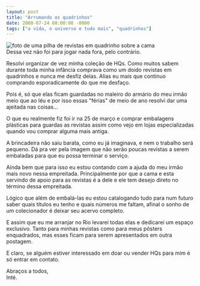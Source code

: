 ```yaml
---
layout: post
title: "Arrumando os quadrinhos"
date: 2008-07-24 08:00:00 -0000
tags: ["a vida, o universo e tudo mais", "quadrinhos"]
---
```

<div class="gallery">
            <img src="{{ site.baseurl }}/assets/fotos/2008/07/DSC00128.JPG" alt="foto de uma pilha de revistas em quadrinho sobre a cama" title="foto de uma pilha de revistas em quadrinho sobre a cama">
</div>
Dessa vez não foi para jogar nada fora, pelo contrário.

Resolvi organizar de vez minha coleção de HQs. Como muitos sabem durante toda minha infância comprava como um doido revistas em quadrinhos e nunca me desfiz delas. Alias eu mais que continuo comprando esporadicamente do que me desfaço.

Pois é, só que elas ficam guardadas no maleiro do armário do meu irmão meio que ao léu e por isso essas "férias" de meio de ano resolvi dar uma ajeitada nas coisas...

O que eu realmente fiz foi ir na 25 de março e comprar embalagens plásticas para guardas as revistas assim como vejo em lojas especializadas quando vou comprar alguma mais antiga.

A brincadeira não saiu barata, como eu já imaginava, e nem o trabalho será pequeno. Dá pra ver pela imagem que não serão poucas revistas a serem embaladas para que eu possa terminar o serviço.

Ainda bem que para isso eu estou contando com a ajuda do meu irmão mais novo nessa empreitada. Principalmente por que a cama e esta servindo de apoio para as revistas é a dele e ele tem desejo direto no término dessa empreitada.

Lógico que além de embalá-las eu estou catalogando tudo para num futuro saber quais títulos eu tenho e quais números me faltam, afinal o sonho de um colecionador é deixar seu acervo completo.

E assim que eu me arranjar no Rio levarei todas elas e dedicarei um espaço exclusivo. Tanto para minhas revistas como para meus pôsters enquadrados, mas esses ficam para serem apresentados em outra postagem.

E claro, se alguém estiver interessado em doar ou vender HQs para mim é só entrar em contato.

Abraços a todos,  
Inté.

